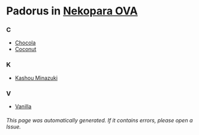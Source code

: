 # Padorus in [Nekopara OVA](https://myanimelist.net/anime/34658/Nekopara_OVA)

### C
* [Chocola](https://github.com/shadow578/Project-Padoru/blob/master/table-of-contents/characters/Chocola.md)
* [Coconut](https://github.com/shadow578/Project-Padoru/blob/master/table-of-contents/characters/Coconut.md)

### K
* [Kashou Minazuki](https://github.com/shadow578/Project-Padoru/blob/master/table-of-contents/characters/KashouMinazuki.md)

### V
* [Vanilla](https://github.com/shadow578/Project-Padoru/blob/master/table-of-contents/characters/Vanilla.md)

###### This page was automatically generated. If it contains errors, please open a Issue.
